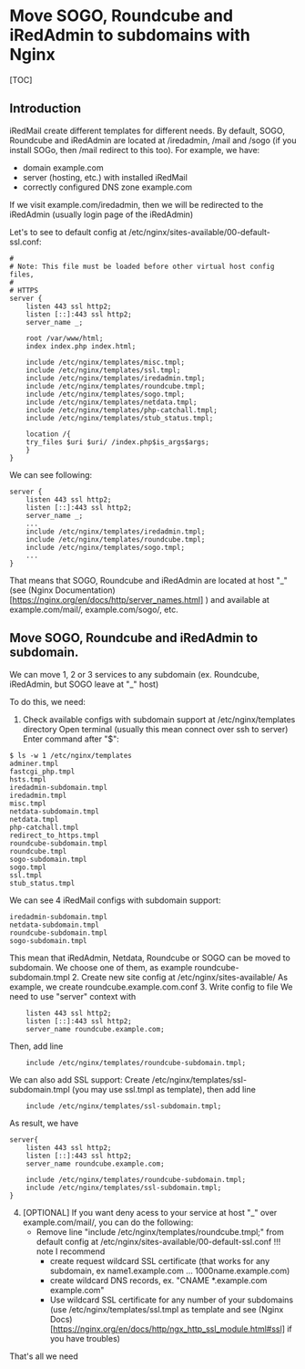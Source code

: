 # Move SOGO, Roundcube and iRedAdmin to subdomains with Nginx

[TOC]

## Introduction
iRedMail create different templates for different needs.
By default, SOGO, Roundcube and iRedAdmin are located at /iredadmin, 
/mail and /sogo (if you install SOGo, then /mail redirect to this too).
For example, we have:

- domain example.com
- server (hosting, etc.) with installed iRedMail
- correctly configured DNS zone example.com

If we visit example.com/iredadmin, then we will be redirected to the iRedAdmin (usually login page of the iRedAdmin)

Let's to see to default config at /etc/nginx/sites-available/00-default-ssl.conf:
```
#
# Note: This file must be loaded before other virtual host config files,
#
# HTTPS
server {
    listen 443 ssl http2;
    listen [::]:443 ssl http2;
    server_name _;

    root /var/www/html;
    index index.php index.html;

    include /etc/nginx/templates/misc.tmpl;
    include /etc/nginx/templates/ssl.tmpl;
    include /etc/nginx/templates/iredadmin.tmpl;
    include /etc/nginx/templates/roundcube.tmpl;
    include /etc/nginx/templates/sogo.tmpl;
    include /etc/nginx/templates/netdata.tmpl;
    include /etc/nginx/templates/php-catchall.tmpl;
    include /etc/nginx/templates/stub_status.tmpl;

	location /{
	try_files $uri $uri/ /index.php$is_args$args;
	}
}
```
We can see following:
```
server {
    listen 443 ssl http2;
    listen [::]:443 ssl http2;
    server_name _;
    ...
    include /etc/nginx/templates/iredadmin.tmpl;
    include /etc/nginx/templates/roundcube.tmpl;
    include /etc/nginx/templates/sogo.tmpl;
    ...
}
```
That means that SOGO, Roundcube and iRedAdmin are located at host "_" (see (Nginx Documentation)[https://nginx.org/en/docs/http/server_names.html] ) and available at example.com/mail/, example.com/sogo/, etc.
## Move SOGO, Roundcube and iRedAdmin to subdomain.

We can move 1, 2 or 3 services to any subdomain (ex. Roundcube, iRedAdmin, but SOGO leave at "_" host)

To do this, we need:
1. Check available configs with subdomain support at /etc/nginx/templates directory
Open terminal (usually this mean connect over ssh to server)
Enter command after "$":
```
$ ls -w 1 /etc/nginx/templates
adminer.tmpl
fastcgi_php.tmpl
hsts.tmpl
iredadmin-subdomain.tmpl
iredadmin.tmpl
misc.tmpl
netdata-subdomain.tmpl
netdata.tmpl
php-catchall.tmpl
redirect_to_https.tmpl
roundcube-subdomain.tmpl
roundcube.tmpl
sogo-subdomain.tmpl
sogo.tmpl
ssl.tmpl
stub_status.tmpl
```
We can see 4 iRedMail configs with subdomain support:
```
iredadmin-subdomain.tmpl
netdata-subdomain.tmpl
roundcube-subdomain.tmpl
sogo-subdomain.tmpl
```
This mean that iRedAdmin, Netdata, Roundcube or SOGO can be moved to subdomain.
We choose one of them, as example roundcube-subdomain.tmpl
2. Create new site config at /etc/nginx/sites-available/
As example, we create roundcube.example.com.conf
3. Write config to file
We need to use "server" context with
```
    listen 443 ssl http2;
    listen [::]:443 ssl http2;
    server_name roundcube.example.com;
```
Then, add line
```
    include /etc/nginx/templates/roundcube-subdomain.tmpl;
```
We can also add SSL support:
Create /etc/nginx/templates/ssl-subdomain.tmpl (you may use ssl.tmpl as template), then add line
```
    include /etc/nginx/templates/ssl-subdomain.tmpl;
```
As result, we have
```
server{
    listen 443 ssl http2;
    listen [::]:443 ssl http2;
    server_name roundcube.example.com;

    include /etc/nginx/templates/roundcube-subdomain.tmpl;
    include /etc/nginx/templates/ssl-subdomain.tmpl;
}
```
4. [OPTIONAL] If you want deny acess to your service at host "_" over example.com/mail/, you can do the following:
    * Remove line "include /etc/nginx/templates/roundcube.tmpl;"
    from default config at /etc/nginx/sites-available/00-default-ssl.conf
!!! note
        I recommend 
        - create request wildcard SSL certificate (that works for any subdomain, ex name1.example.com ... 1000name.example.com)
        - create wildcard DNS records, ex. "CNAME *.example.com example.com"
        - Use wildcard SSL certificate for any number of your subdomains (use /etc/nginx/templates/ssl.tmpl as template
        and see (Nginx Docs)[https://nginx.org/en/docs/http/ngx_http_ssl_module.html#ssl] if you have troubles)

That's all we need